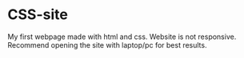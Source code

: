 # CSS-site
My first webpage made with html and css. 
Website is not responsive.
Recommend opening the site with laptop/pc for best results.

